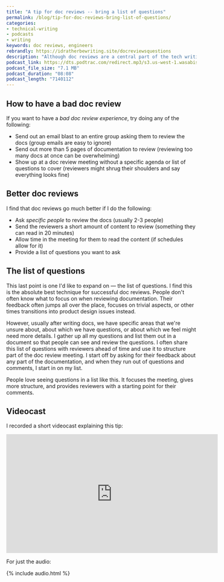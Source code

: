 ```yaml
---
title: "A tip for doc reviews -- bring a list of questions"
permalink: /blog/tip-for-doc-reviews-bring-list-of-questions/
categories:
- technical-writing
- podcasts
- writing
keywords: doc reviews, engineers
rebrandly: https://idratherbewriting.site/docreviewsquestions
description: "Although doc reviews are a central part of the tech writing process, it's often a challenge to get teams to review docs. One tip is to bring a list of questions to the doc review. This provides more structure and focus to the review meeting."
podcast_link: https://dts.podtrac.com/redirect.mp3/s3.us-west-1.wasabisys.com/idbwmedia.com/podcasts/doc_review_list_of_questions.mp3
podcast_file_size: "7.1 MB"
podcast_duration: "08:08"
podcast_length: "7140112"
---
```


## How to have a bad doc review

If you want to have a *bad doc review experience*, try doing any of the following:

* Send out an email blast to an entire group asking them to review the docs (group emails are easy to ignore)
* Send out more than 5 pages of documentation to review (reviewing too many docs at once can be overwhelming)
* Show up at a doc review meeting without a specific agenda or list of questions to cover (reviewers might shrug their shoulders and say everything looks fine)

## Better doc reviews

I find that doc reviews go much better if I do the following:

* Ask *specific people* to review the docs (usually 2-3 people)
* Send the reviewers a short amount of content to review (something they can read in 20 minutes)
* Allow time in the meeting for them to read the content (if schedules allow for it)
* Provide a list of questions you want to ask

## The list of questions

This last point is one I'd like to expand on &mdash; the list of questions. I find this is the absolute best technique for successful doc reviews. People don't often know what to focus on when reviewing documentation. Their feedback often jumps all over the place, focuses on trivial aspects, or other times transitions into product design issues instead.

However, usually after writing docs, we have specific areas that we're unsure about, about which we have questions, or about which we feel might need more details. I gather up all my questions and list them out in a document so that people can see and review the questions. I often share this list of questions with reviewers ahead of time and use it to structure part of the doc review meeting. I start off by asking for their feedback about any part of the documentation, and when they run out of questions and comments, I start in on my list.

People love seeing questions in a list like this. It focuses the meeting, gives more structure, and provides reviewers with a starting point for their comments.

## Videocast

I recorded a short videocast explaining this tip:

<iframe width="560" height="315" src="https://www.youtube.com/embed/Mi1bFiWiesA" frameborder="0" allow="accelerometer; autoplay; encrypted-media; gyroscope; picture-in-picture" allowfullscreen></iframe>

For just the audio:

{% include audio.html %}
